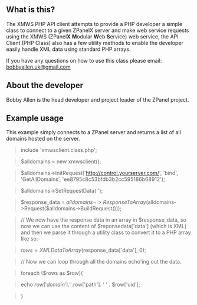 ## What is this?
The XMWS PHP API client attempts to provide a PHP developer a simple class to connect to a given ZPanelX server and make web service requests using the XMWS (ZPanel**X** **M**odular **W**eb **S**ervice) web service, the API Client (PHP Class) also has a few utility methods to enable the developer easily handle XML data using standard PHP arrays.

If you have any questions on how to use this class please email: bobbyallen.uk@gmail.com

## About the developer
Bobby Allen is the head developer and project leader of the ZPanel project.

## Example usage
This example simply connects to a ZPanel server and returns a list of all domains hosted on the server.

> include 'xmwsclient.class.php';

> $alldomains = new xmwsclient();

> $alldomains->InitRequest('http://control.yourserver.com/', 'bind', 'GetAllDomains', 'ee8795c8c53bfdb3b2cc595186b68912');

> $alldomains->SetRequestData('');

> $response_data = $alldomains->ResponseToArray($alldomains->Request($alldomains->BuildRequest()));


> // We now have the response data in an array in $response_data, so now we can use the content of $reponsedata['data'] (which is XML) and then we parse it through a utility class to convert it to a PHP array like so:-

> $rows = XMLDataToArray($response_data['data'], 0);

> // Now we can loop through all the domains echo'ing out the data.

> foreach ($rows as $row){

>    echo $row['domain']. ' ' .$row['path']. ' ' . $row['uid']; 

> }


